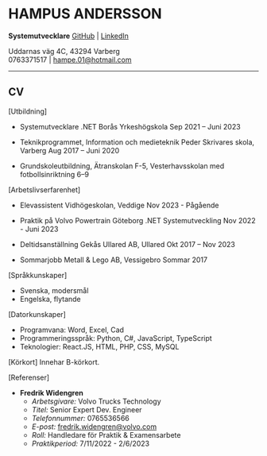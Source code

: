 # HAMPUS ANDERSSON

**Systemutvecklare**
[GitHub](https://github.com/HampusAndersson01) | [LinkedIn](https://www.linkedin.com/in/hampus-a-0957b9140)

Uddarnas väg 4C, 43294 Varberg  
0763371517 | hampe.01@hotmail.com

---

## CV

[Utbildning]

- Systemutvecklare .NET
  Borås Yrkeshögskola
  Sep 2021 – Juni 2023

- Teknikprogrammet, Information och medieteknik
  Peder Skrivares skola, Varberg
  Aug 2017 – Juni 2020

- Grundskoleutbildning, Ätranskolan F-5, Vesterhavsskolan med fotbollsinriktning 6–9

[Arbetslivserfarenhet]

- Elevassistent
  Vidhögeskolan, Veddige
  Nov 2023 - Pågående

- Praktik på Volvo Powertrain Göteborg
  .NET Systemutveckling
  Nov 2022 - Juni 2023

- Deltidsanställning
  Gekås Ullared AB, Ullared
  Okt 2017 – Nov 2023

- Sommarjobb
  Metall & Lego AB, Vessigebro
  Sommar 2017
  

[Språkkunskaper]

- Svenska, modersmål
- Engelska, flytande

[Datorkunskaper]

- Programvana: Word, Excel, Cad
- Programmeringsspråk: Python, C#, JavaScript, TypeScript
- Teknologier: React.JS, HTML, PHP, CSS, MySQL

[Körkort]
Innehar B-körkort.

[Referenser]

- **Fredrik Widengren**
  - _Arbetsgivare:_ Volvo Trucks Technology
  - _Titel:_ Senior Expert Dev. Engineer
  - _Telefonnummer:_ 0765536566
  - _E-post:_ fredrik.widengren@volvo.com
  - _Roll:_ Handledare för Praktik & Examensarbete
  - _Praktikperiod:_ 7/11/2022 - 2/6/2023
